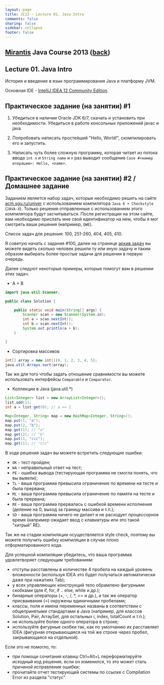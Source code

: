 ```yaml
---                                                                                                                     
layout: page                                                                                                            
title: JC13 - Lecture 01. Java Intro                                                                                                                 
comments: false                                                                                                         
sharing: false                                                                                                          
sidebar: collapse
footer: false                                                                                                           
---
```

## [Mirantis](http://www.mirantis.com) Java Сourse 2013 ([back](index.html))
## Lecture 01. Java Intro

История и введение в язык программирования Java и платформу JVM.

Основная IDE - [IntelliJ IDEA 12 Community Edition](http://www.jetbrains.com/idea/download/index.html).

## Практическое задание (на занятии) #1

1. Убедиться в наличии Oracle JDK 6/7, скачать и установить при необходимости.
Убедиться в работе консольных приложений javac и java. 

2. Попробовать написать простейший "Hello, World!", скомпилировать его и запустить.

3. Написать чуть более сложную программу, которая читает из потока ввода `int n` и `String name` и `n` раз выводит сообщение `Case #<номер итерации>: Hello, <name>`.


## Практическое задание (на занятии) #2 / Домашнее задание

Заданием является набор задач, которые необходимо решить на сайте [acm.sgu.ru/univer](http://acm.sgu.ru/univer) с использованием компилятора `Java 6 + Checkstyle` (`JAVA-X`). Только решения отправленные с использованием этого компилятора будут засчитываться. После регистрации на этом сайте, вам необходимо прислать мне свой идентификатор на нем, чтобы я мог смотреть ваши решения (например, `QWE`).

Список задач для решения: 100, 251-260, 404, 405, 410.

Я советую начать с задания #100, далее на странице [архив задач](http://acm.sgu.ru/univer/problemset.php) вы можете видеть сколько человек решили ту или иную задачу и таким образом выбирать более простые задачи для решения в первую очередь.

Далее следуют некоторые примеры, которые помогут вам в решении этих задач.

* A + B

```java
import java.util.Scanner;

public class Solution {

    public static void main(String[] args) {
        Scanner scan = new Scanner(System.in);
        int a = scan.nextInt();
        int b = scan.nextInt();
        System.out.println(a + b);
    }

}
```

* Сортировка массивов

```java
int[] array = new int[]{0, 1, 2, 3, 4, 5};
java.util.Arrays.sort(array);
```

Так же для того чтобы задать отношение сравнимости вы можете использовать интерфейсы `Comparable` и `Comparator`.


* Коллекции в Java (java.util.*)

```java
List<Integer> list = new ArrayList<Integer>();
list.add(1);
int a = list.get(0); // a == 1

Map<Integer, String> map = new HashMap<Integer, String>();
map.put(1, "a");
map.put(2, "b");
map.get(1); // "a"
map.get(2); // "b"
map.put(1, "ccc");
map.get(1); // "ccc"
```

В ходе решения задач вы можете встретить следующие ошибки:

* `OK` - тест пройден;
* `WA` - неправильный ответ на тест;
* `PE` - ошибка вывода (тестирующая программа не смогла понять, что вы вывели);
* `TL` - ваша программа превысила ограничение по времени на тесте и была прервана;
* `ML` - ваша программа превысила ограничение по памяти на тесте и была прервана;
* `RE` - ваша программа прервалась с ошибкой времени исполнения (деление на 0, выход за границу массива и т.п.);
* `SD` - ваша программа ничего не делает и не расходует процессорное время (например ожидает ввод с клавиатуры или это такой "хитрый" RE).

Так же на стадии компиляции осуществляется style check, поэтому вы можете получить ошибку компиляции в случае плохо отформатированного кода.

Для успешной компиляции убедитесь, что ваша программа удовлетворяет следующим требованиям:

* отступы расставлены в количестве 4 пробела на каждый уровень вложенности (используя IDEA это будет получаться автоматически даже при нажатиях Tab);
* у всех управляющих конструкций тело обрамлено фигурными скобками (для if, for, if .. else, while и др.);
* бинарные операторы (+, -, /, *, == и др.), а так же оператор присваивания (=) окружены единичными пробелами;
* классы, поля и имена переменных названы в соответствии с общепринятыми стандартами в Java (например, для классов Solution, Pair, ArraySet, для остальных i, index, totalCount и т.п.);
* не используйте более одного оператора в строке;
* используйте фигурные скобки так, как по умолчанию их расставляет IDEA (фигурная открывающаяся на той же строке через пробел, закрывающаяся на отдельной).

Если это не помогло, то:

* при помощи сочитания клавиш Ctrl+Alt+L переформатируйте исходный код решения, если он изменился, то это может стать причиной исправления ошибки;
* прочитайте отчет тестирующей системы по ссылке с Compilation Error из раздела "статус".





